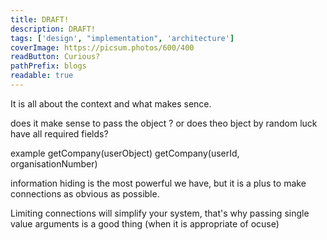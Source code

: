 ```yaml
---
title: DRAFT!
description: DRAFT!
tags: ['design', "implementation", 'architecture']
coverImage: https://picsum.photos/600/400
readButton: Curious?
pathPrefix: blogs
readable: true
---
```


It is all about the context and what makes sence.

does it make sense to pass the object ?
or does theo bject by random luck have all required fields?

example
getCompany(userObject)
getCompany(userId, organisationNumber)

information hiding is the most powerful we have, but it is a plus to make connections as obvious as possible.

Limiting connections will simplify your system, that's why passing single value arguments is a good thing (when it is appropriate of ocuse)